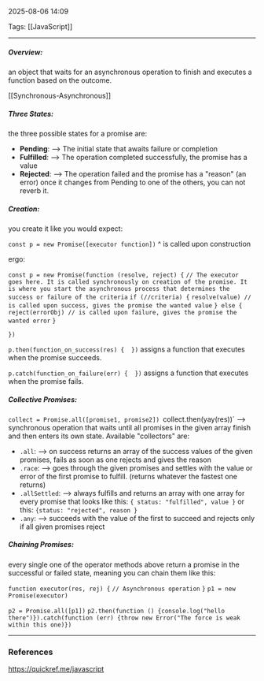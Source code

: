 2025-08-06 14:09

Tags: [[JavaScript]]

------------------------------------------------

##### Overview:
an object that waits for an asynchronous operation to finish and executes a function based on the outcome.

[[Synchronous-Asynchronous]]

##### Three States:
the three possible states for a promise are:
- **Pending**:
	--> The initial state that awaits failure or completion
- **Fulfilled**:
	--> The operation completed successfully, the promise has a value
- **Rejected**:
	--> The operation failed and the promise has a "reason" (an error)
once it changes from Pending to one of the others, you can not reverb it.

##### Creation:
you create it like you would expect:

`const p = new Promise([executor function])`
							^
					is called upon construction

ergo:

`const p = new Promise(function (resolve, reject) {`
	`// The executor goes here. It is called synchronously on creation of the promise. It is where you start the asynchronous process that determines the success or failure of the criteria`
	`if (//criteria) {`
		`resolve(value) // is called upon success, gives the promise the wanted value`
	`} else {`
		`reject(errorObj) // is called upon failure, gives the promise the wanted error` 
	`}`

`})`

`p.then(function_on_success(res) {  })` assigns a function that executes when the promise succeeds.

`p.catch(function_on_failure(err) {  })` assigns a function that executes when the promise fails.

##### Collective Promises:

`collect = Promise.all([promise1, promise2])
`collect.then(yay(res))`
--> synchronous operation that waits until all promises in the given array finish and then enters its own state.
Available "collectors" are:

- `.all`:
	--> on success returns an array of the success values of the given promises, fails as soon as one rejects and gives the reason
- `.race`:
	--> goes through the given promises and settles with the value or error of the first promise to fulfill. (returns whatever the fastest one returns)
- `.allSettled`:
	--> always fulfills and returns an array with one array for every promise that looks like this: `{ status: "fulfilled", value }` or this: `{status: "rejected", reason }`
- `.any`:
	--> succeeds with the value of the first to succeed and rejects only if all given promises reject 

##### Chaining Promises:

every single one of the operator methods above return a promise in the successful or failed state, meaning you can chain them like this:

`function executor(res, rej) {`
	`// Asynchronous operation`
`}`
`p1 = new Promise(executor)`

`p2 = Promise.all([p1])`
`p2.then(function () {console.log("hello there")}).catch(function (err) {throw new Error("The force is weak within this one)})`


------------------------------------------------------
### References
https://quickref.me/javascript